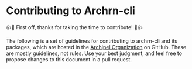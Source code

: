 # Contributing to Archrn-cli

:+1::tada: First off, thanks for taking the time to contribute! :tada::+1:

The following is a set of guidelines for contributing to archrn-cli and its packages, which are hosted in the [Archipel Organization](https://github.com/Archipelcorp) on GitHub. These are mostly guidelines, not rules. Use your best judgment, and feel free to propose changes to this document in a pull request.
